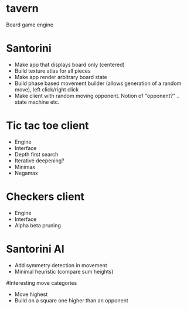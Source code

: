 # tavern
Board game engine

# Santorini
- Make app that displays board only (centered)
- Build texture atlas for all pieces
- Make app render arbitrary board state
- Build phase based movement builder (allows generation of a random move), left click/right click
- Make client with random moving opponent. Notion of "opponent?" .. state machine etc.

# Tic tac toe client
- Engine
- Interface
- Depth first search
- Iterative deepening?
- Minimax
- Negamax

# Checkers client
- Engine
- Interface
- Alpha beta pruning

# Santorini AI
- Add symmetry detection in movement
- Minimal heuristic (compare sum heights)

#Interesting move categories
- Move highest
- Build on a square one higher than an opponent 